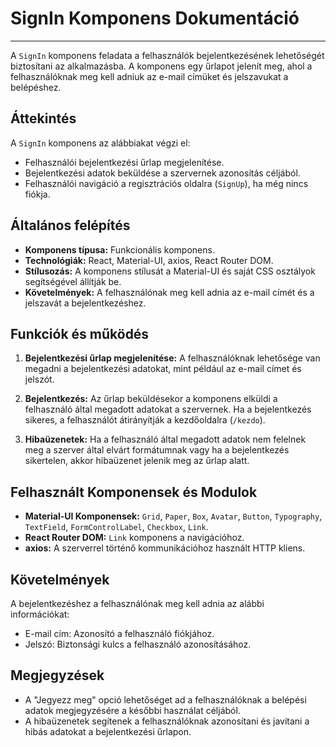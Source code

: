 # SignIn Komponens Dokumentáció

---

A `SignIn` komponens feladata a felhasználók bejelentkezésének lehetőségét biztosítani az alkalmazásba. A komponens egy űrlapot jelenít meg, ahol a felhasználóknak meg kell adniuk az e-mail címüket és jelszavukat a belépéshez.

## Áttekintés

A `SignIn` komponens az alábbiakat végzi el:

- Felhasználói bejelentkezési űrlap megjelenítése.
- Bejelentkezési adatok beküldése a szervernek azonosítás céljából.
- Felhasználói navigáció a regisztrációs oldalra (`SignUp`), ha még nincs fiókja.

## Általános felépítés

- **Komponens típusa:** Funkcionális komponens.
- **Technológiák:** React, Material-UI, axios, React Router DOM.
- **Stílusozás:** A komponens stílusát a Material-UI és saját CSS osztályok segítségével állítják be.
- **Követelmények:** A felhasználónak meg kell adnia az e-mail címét és a jelszavát a bejelentkezéshez.

## Funkciók és működés

1. **Bejelentkezési űrlap megjelenítése:** A felhasználóknak lehetősége van megadni a bejelentkezési adatokat, mint például az e-mail címet és jelszót.

2. **Bejelentkezés:** Az űrlap beküldésekor a komponens elküldi a felhasználó által megadott adatokat a szervernek. Ha a bejelentkezés sikeres, a felhasználót átirányítják a kezdőoldalra (`/kezdo`).

3. **Hibaüzenetek:** Ha a felhasználó által megadott adatok nem felelnek meg a szerver által elvárt formátumnak vagy ha a bejelentkezés sikertelen, akkor hibaüzenet jelenik meg az űrlap alatt.

## Felhasznált Komponensek és Modulok

- **Material-UI Komponensek:** `Grid`, `Paper`, `Box`, `Avatar`, `Button`, `Typography`, `TextField`, `FormControlLabel`, `Checkbox`, `Link`.
- **React Router DOM:** `Link` komponens a navigációhoz.
- **axios:** A szerverrel történő kommunikációhoz használt HTTP kliens.

## Követelmények

A bejelentkezéshez a felhasználónak meg kell adnia az alábbi információkat:

- E-mail cím: Azonosító a felhasználó fiókjához.
- Jelszó: Biztonsági kulcs a felhasználó azonosításához.

## Megjegyzések

- A "Jegyezz meg" opció lehetőséget ad a felhasználóknak a belépési adatok megjegyzésére a későbbi használat céljából.
- A hibaüzenetek segítenek a felhasználóknak azonosítani és javítani a hibás adatokat a bejelentkezési űrlapon.
